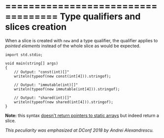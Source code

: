 ===================================
Type qualifiers and slices creation
===================================

When a slice is created with `new` and a type qualifier, the qualifier applies to _pointed elements_ 
instead of the whole slice as would be expected.


```
import std.stdio;

void main(string[] args)
{
    // Output: "const(int)[]"
    writeln(typeof(new const(int[4])).stringof);
    
    // Output: "immutable(int)[]"
    writeln(typeof(new immutable(int[4])).stringof);
    
    // Output: "shared(int)[]"
    writeln(typeof(new shared(int[4])).stringof);
}
```

**Note:** this syntax [doesn't return pointers to static arrays](#One-does-not-simply-call-new-for-static-arrays) but indeed return a slice.

_This peculiarity was emphasized at DConf 2018 by Andrei Alexandrescu._
